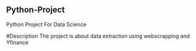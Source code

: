 ## Python-Project
Python Project For Data Science

#Description
The project is about data extraction using webscrapping and Yfinance
